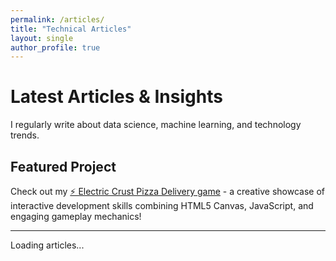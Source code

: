 ```yaml
---
permalink: /articles/
title: "Technical Articles"
layout: single
author_profile: true
---
```


# Latest Articles & Insights

I regularly write about data science, machine learning, and technology trends.

## Featured Project

Check out my [⚡ Electric Crust Pizza Delivery game](/pizza-game/) - a creative showcase of interactive development skills combining HTML5 Canvas, JavaScript, and engaging gameplay mechanics!

---

<div id="medium-articles-page">
  <div id="loading">Loading articles...</div>
  <div id="articles-container"></div>
</div>

<script>
async function loadMediumArticles() {
    try {
        const rssUrl = 'https://medium.com/feed/@yourusername';
        const response = await fetch(`https://api.rss2json.com/v1/api.json?rss_url=${encodeURIComponent(rssUrl)}`);
        const data = await response.json();
        
        const loadingDiv = document.getElementById('loading');
        const container = document.getElementById('articles-container');
        
        loadingDiv.style.display = 'none';
        
        if (data.items && data.items.length > 0) {
            container.innerHTML = data.items.map(article => `
                <div class="article-card">
                    <h3><a href="${article.link}" target="_blank">${article.title}</a></h3>
                    <p class="article-date">${new Date(article.pubDate).toLocaleDateString()}</p>
                    <div class="article-content">
                        ${article.description.replace(/<[^>]*>/g, '').substring(0, 300)}...
                    </div>
                    <a href="${article.link}" target="_blank">Read More →</a>
                </div>
            `).join('');
        } else {
            container.innerHTML = '<p>Articles coming soon!</p>';
        }
    } catch (error) {
        console.error('Error loading Medium articles:', error);
        document.getElementById('articles-container').innerHTML = '<p>Articles coming soon!</p>';
    }
}

document.addEventListener('DOMContentLoaded', loadMediumArticles);
</script>
